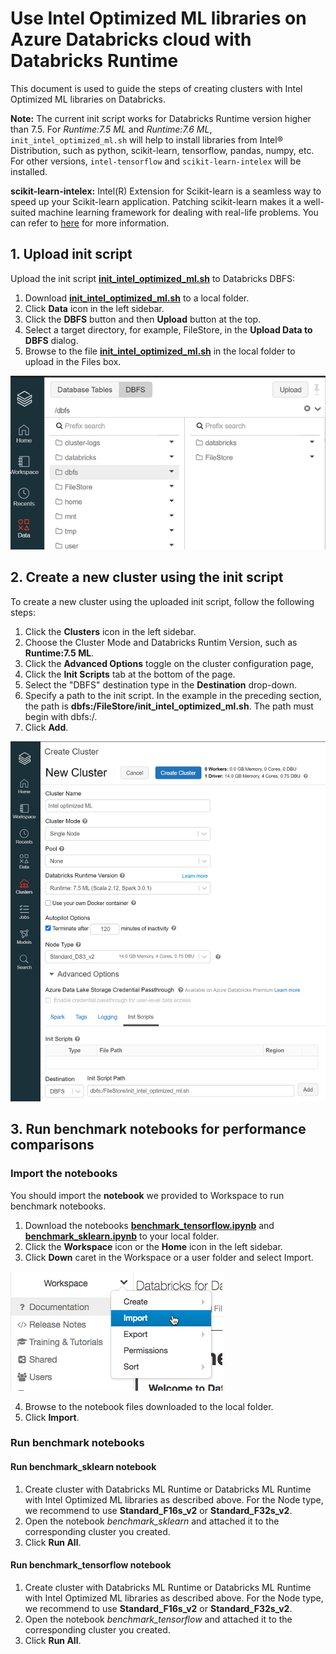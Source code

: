 # Use Intel Optimized ML libraries on Azure Databricks cloud with Databricks Runtime 
This document is used to guide the steps of creating clusters with Intel Optimized ML libraries on Databricks.   

**Note:** The current init script works for Databricks Runtime version higher than 7.5. For  *Runtime:7.5 ML* and *Runtime:7.6 ML*,  `init_intel_optimized_ml.sh` will help to install libraries from Intel® Distribution, such as python, scikit-learn, tensorflow, pandas, numpy, etc. For other versions, `intel-tensorflow` and `scikit-learn-intelex` will be installed.

**scikit-learn-intelex:** Intel(R) Extension for Scikit-learn is a seamless way to speed up your Scikit-learn application. Patching scikit-learn makes it a well-suited machine learning framework for dealing with real-life problems. You can refer to [here](https://github.com/intel/scikit-learn-intelex#%EF%B8%8F-get-started) for more information.

## 1. Upload init script

Upload the init script **[init_intel_optimized_ml.sh](./init_intel_optimized_ml.sh)** to Databricks DBFS:

1. Download **[init_intel_optimized_ml.sh](./init_intel_optimized_ml.sh)** to a local folder.
2. Click **Data** icon in the left sidebar.
3. Click the **DBFS** button and then **Upload** button at the top.
4. Select a target directory, for example, FileStore, in the **Upload Data to DBFS** dialog.
5. Browse to the file **[init_intel_optimized_ml.sh](./init_intel_optimized_ml.sh)** in the local folder to upload in the Files box.

![upload_init_script](./imgs/upload_init_script.png)


## 2. Create a new cluster using the init script
To create a new cluster using the uploaded init script, follow the following steps:

1. Click the  **Clusters** icon in the left sidebar.
2. Choose the Cluster Mode and Databricks Runtim Version, such as **Runtime:7.5 ML**.
3. Click the **Advanced Options** toggle on the cluster configuration page,
4. Click the **Init Scripts** tab at the bottom of the page.
5. Select the "DBFS" destination type in the **Destination** drop-down.
6. Specify a path to the init script. In the example in the preceding section, the path is **dbfs:/FileStore/init_intel_optimized_ml.sh**. The path must begin with dbfs:/.
7. Click **Add**. 

![create_cluster](./imgs/create_cluster.png)


## 3. Run benchmark notebooks for performance comparisons

###  Import the notebooks
You should import the **notebook**  we provided to Workspace to run benchmark notebooks.

1. Download the notebooks **[benchmark_tensorflow.ipynb](./notebooks/benchmark_tensorflow.ipynb)** and **[benchmark_sklearn.ipynb](./notebooks/benchmark_sklearn.ipynb)** to your local folder.
2. Click the  **Workspace** icon or the  **Home** icon in the left sidebar.
3. Click **Down** caret in the Workspace or a user folder and select Import. 

![import-notebook](./imgs/import-notebook.png)

4. Browse to the notebook files downloaded to the local folder.
5. Click **Import**.


### Run benchmark notebooks
#### Run benchmark_sklearn notebook
 1. Create cluster with Databricks ML Runtime or Databricks ML Runtime with Intel Optimized ML libraries as described above. For the Node type, we recommend to use **Standard_F16s_v2** or **Standard_F32s_v2**.
 2. Open the notebook *benchmark_sklearn* and attached it to the corresponding cluster you created.
 3. Click **Run All**.
   
#### Run benchmark_tensorflow notebook
 1. Create cluster with Databricks ML Runtime or Databricks ML Runtime with Intel Optimized ML libraries as described above. For the Node type, we recommend to use **Standard_F16s_v2** or **Standard_F32s_v2**.
 2. Open the notebook *benchmark_tensorflow* and attached it to the corresponding cluster you created.
 3. Click **Run All**.

